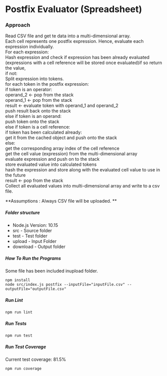 # Postfix Evaluator (Spreadsheet)

### Approach

Read CSV file and get te data into a multi-dimensional array. </br>
Each cell represents one postfix expression. Hence, evaluate each expression individually. </br>
For each expression: </br>
Hash expression and check if expression has been already evaluated (expressions with a cell reference will be stored once evaluated)if so return the value, </br>
if not: </br>
Split expression into tokens. </br>
    for each token in the postfix expression: </br>
        if token is an operator: </br>
            operand_2 ← pop from the stack </br>
            operand_1 ← pop from the stack </br>
            result ← evaluate token with operand_1 and operand_2 </br>
            push result back onto the stack </br>
        else if token is an operand: </br>
            push token onto the stack </br>
        else if token is a cell reference: </br>
            if token has been calculated already: </br>
                get it from the cached object and push onto the stack </br>
            else: </br>
                get the corresponding array index of the cell reference </br>
                get the cell value (expression) from the multi-dimensional array </br>
                evaluate expression and push on to the stack </br>
                store evaluated value into calculated tokens </br>
                hash the expression and store along with the evaluated cell value to use in the future </br>
    result ← pop from the stack </br>
Collect all evaluated values into multi-dimensional array and write to a csv file. </br>

**Assumptions : Always CSV file will be uploaded. **

##### Folder structure

<ul>
<li>Node.js Version: 10.15</li>
<li>src - Source folder</li>
<li>test - Test folder</li>
<li>upload - Input Folder</li>
<li>download - Output folder</li>
</ul>


##### How To Run the Programs

Some file has been included inupload folder.

    npm install
    node src/index.js postfix --inputFile="inputFile.csv" --outputFile="outputFile.csv"


##### Run Lint

    npm run lint

##### Run Tests

    npm run test

##### Run Test Coverage
Current test coverage: 81.5%

    npm run coverage


